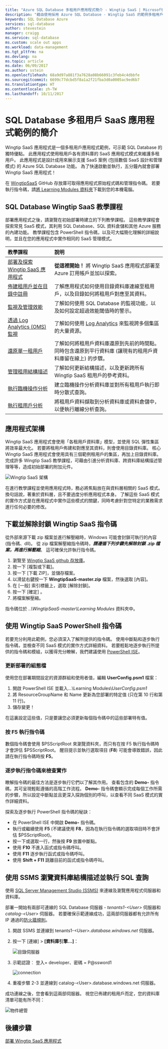 ```yaml
---
title: "Azure SQL Database 多租用戶應用程式簡介 - Wingtip SaaS | Microsoft Docs"
description: "藉由使用採用 Azure SQL Database - Wingtip SaaS 的範例多租用戶應用程式來學習"
keywords: SQL Database Azure
services: sql-database
author: stevestein
manager: craigg
ms.service: sql-database
ms.custom: scale out apps
ms.workload: data-management
ms.tgt_pltfrm: na
ms.devlang: na
ms.topic: article
ms.date: 06/09/2017
ms.author: sstein
ms.openlocfilehash: 68a9d97a881f3a7628a08b66091c3feb4c4dbbfe
ms.sourcegitcommit: 6699c77dcbd5f8a1a2f21fba3d0a0005ac9ed6b7
ms.translationtype: HT
ms.contentlocale: zh-TW
ms.lasthandoff: 10/11/2017
---
```

# <a name="introduction-to-a-sql-database-multi-tenant-saas-app-example"></a>SQL Database 多租用戶 SaaS 應用程式範例的簡介

Wingtip SaaS 應用程式是一個多租用戶應用程式範例，可示範 SQL Database 的獨特優點。 此應用程式使用租用戶各有資料庫的 SaaS 應用程式模式來維護多租用戶。 此應用程式是設計成用來展示支援 SaaS 案例 (包括數個 SaaS 設計和管理模式) 的 Azure SQL Database 功能。 為了快速啟動並執行，五分鐘內就會部署 Wingtip SaaS 應用程式！

在 [WingtipSaaS](https://github.com/Microsoft/WingtipSaaS) GitHub 存放庫可取得應用程式原始程式碼和管理指令碼。 若要執行指令碼，請[將 Learning Modules 資料夾](#download-and-unblock-the-wingtip-saas-scripts)下載到您的本機電腦。

## <a name="sql-database-wingtip-saas-tutorials"></a>SQL Database Wingtip SaaS 教學課程

部署應用程式之後，請瀏覽在初始部署時建立的下列教學課程。 這些教學課程會探索常見 SaaS 模式，其利用 SQL Database、SQL 資料倉儲和其他 Azure 服務的內建功能。 教學課程包含 PowerShell 指令碼，以及可大幅簡化理解的詳細說明，並且在您的應用程式中實作相同的 SaaS 管理模式。


| 教學課程 | 說明 |
|:--|:--|
|[部署及探索 Wingtip SaaS 應用程式](sql-database-saas-tutorial.md)| **從這裡開始！** 將 Wingtip SaaS 應用程式部署至 Azure 訂用帳戶並加以探索。 |
|[佈建租用戶並在目錄中註冊](sql-database-saas-tutorial-provision-and-catalog.md)| 了解應用程式如何使用目錄資料庫連線至租用戶，以及目錄如何將租用戶對應至其資料。 |
|[監視及管理效能](sql-database-saas-tutorial-performance-monitoring.md)| 了解如何使用 SQL Database 的監視功能，以及如何設定超過效能閾值時的警示。 |
|[透過 Log Analytics (OMS) 監視](sql-database-saas-tutorial-log-analytics.md) | 了解如何使用 [Log Analytics](../log-analytics/log-analytics-overview.md) 來監視跨多個集區的大量資源。 |
|[還原單一租用戶](sql-database-saas-tutorial-restore-single-tenant.md)| 了解如何將租用戶資料庫還原到先前的時間點。 同時包含還原到平行資料庫 (讓現有的租用戶資料庫留在線上) 的步驟。 |
|[管理租用結構描述](sql-database-saas-tutorial-schema-management.md)| 了解如何更新結構描述，以及更新跨所有 Wingtip SaaS 租用戶的參考資料。 |
|[執行臨機操作分析](sql-database-saas-tutorial-adhoc-analytics.md) | 建立臨機操作分析資料庫並對所有租用戶執行即時分散式查詢。  |
|[執行租用戶分析](sql-database-saas-tutorial-tenant-analytics.md) | 將租用戶資料擷取到分析資料庫或資料倉儲中，以便執行離線分析查詢。 |



## <a name="application-architecture"></a>應用程式架構

Wingtip SaaS 應用程式會使用「各租用戶資料庫」模型，並使用 SQL 彈性集區將效率最大化。 若要將租用戶佈建和對應至其資料，則會使用目錄資料庫。 核心 Wingtip SaaS 應用程式會使用具有三個範例租用戶的集區，再加上目錄資料庫。 完成許多 Wingtip SaaS 教學課程，可藉由引進分析資料庫、跨資料庫結構描述管理等等，造成初始部署的附加元件。


![Wingtip SaaS 架構](media/sql-database-wtp-overview/app-architecture.png)


在進行教學課程並使用應用程式時，務必將焦點放在與資料層相關的 SaaS 模式。 換句話說，著重於資料層，且不要過度分析應用程式本身。 了解這些 SaaS 模式的實作方式是在應用程式中實作這些模式的關鍵，同時考慮針對您特定的業務需求進行任何必要的修改。

## <a name="download-and-unblock-the-wingtip-saas-scripts"></a>下載並解除封鎖 Wingtip SaaS 指令碼

從外部來源下載 zip 檔案並進行解壓縮時，Windows 可能會封鎖可執行的內容 (指令碼、dll)。 從 zip 檔案解壓縮指令碼時，***請遵循下列步驟先解除封鎖 .zip 檔案，再進行解壓縮***。 這可確保允許執行指令碼。

1. 瀏覽至 [Wingtip SaaS github 存放庫](https://github.com/Microsoft/WingtipSaaS)。
1. 按一下 [複製或下載]。
1. 按一下 [下載 ZIP]，並儲存檔案。
1. 以滑鼠右鍵按一下 **WingtipSaaS-master.zip** 檔案，然後選取 [內容]。
1. 在 [一般] 索引標籤上，選取 [解除封鎖]。
1. 按一下 [確定] 。
1. 將檔案解壓縮。

指令碼位於 *..\\WingtipSaaS-master\\Learning Modules* 資料夾中。


## <a name="working-with-the-wingtip-saas-powershell-scripts"></a>使用 Wingtip SaaS PowerShell 指令碼

若要充分利用此範例，您必須深入了解所提供的指令碼。 使用中斷點和逐步執行指令碼，並檢查不同 SaaS 模式的實作方式詳細資料。 若要輕鬆地逐步執行所提供的指令碼和模組，以獲得充分瞭解，我們建議使用 [PowerShell ISE](https://msdn.microsoft.com/powershell/scripting/core-powershell/ise/introducing-the-windows-powershell-ise)。

### <a name="update-the-configuration-file-for-your-deployment"></a>更新部署的組態檔

使用您在部署期間設定的資源群組和使用者值，編輯 **UserConfig.psm1** 檔案：

1. 開啟 PowerShell ISE 並載入...\\Learning Modules\\*UserConfig.psm1* 
1. 將 ResourceGroupName 和 Name 更新為您部署的特定值 (只在第 10 行和第 11 行)。
1. 儲存變更！

在這裏設定這些值，只是要讓您必須更新每個指令碼中的這些部署特有值。

### <a name="execute-scripts-by-pressing-f5"></a>按 F5 執行指令碼

數個指令碼會使用 $PSScriptRoot 來瀏覽資料夾，而只有在按 F5 執行指令碼時才會評估 $PSScriptRoot。  醒目提示並執行選取項目 (**F8**) 可能會導致錯誤，因此請在執行指令碼時按 **F5**。

### <a name="step-through-the-scripts-to-examine-the-implementation"></a>逐步執行指令碼來檢查實作

瞭解指令碼的最佳方法是逐步執行它們以了解其作用。 查看包含的 **Demo-** 指令碼，其可呈現輕鬆遵循的高階工作流程。 **Demo-** 指令碼會顯示完成每個工作所需的步驟，所以設定中斷點並且更深入探詢個別的呼叫，以查看不同 SaaS 模式的實作詳細資料。

探索及逐步執行 PowerShell 指令碼的秘訣：

* 在 PowerShell ISE 中開啟 **Demo-** 指令碼。
* 執行或繼續使用 **F5** (不建議使用 **F8**，因為在執行指令碼的選取項目時不會評估 $PSScriptRoot)。
* 按一下或選取一行，然後按 **F9** 放置中斷點。
* 使用 **F10** 不進入函式或指令碼呼叫。
* 使用 **F11** 逐步執行函式或指令碼呼叫。
* 使用 **Shift + F11** 跳離目前的函式或指令碼呼叫。


## <a name="explore-database-schema-and-execute-sql-queries-using-ssms"></a>使用 SSMS 瀏覽資料庫結構描述並執行 SQL 查詢

使用 [SQL Server Management Studio (SSMS)](https://docs.microsoft.com/sql/ssms/download-sql-server-management-studio-ssms) 來連線及瀏覽應用程式伺服器和資料庫。

部署一開始有兩部可連線的 SQL Database 伺服器 - *tenants1-&lt;User&gt;* 伺服器和 *catalog-&lt;User&gt;* 伺服器。 若要確保示範連線成功，這兩部伺服器都有允許所有 IP 通過的[防火牆規則](sql-database-firewall-configure.md)。


1. 開啟 SSMS 並連線到 tenants1-*&lt;User&gt;.database.windows.net* 伺服器。
1. 按一下 [連線] > **[資料庫引擎...]**：

   ![目錄伺服器](media/sql-database-wtp-overview/connect.png)

1. 示範認證︰ 登入= developer、密碼 = P@ssword1

   ![connection](media\sql-database-wtp-overview\tenants1-connect.png)

1. 重複步驟 2-3 並連線到 catalog-&lt;User&gt;.database.windows.net 伺服器。

成功連線之後，您會看到這兩部伺服器。 視您已佈建的租用戶而定，您的資料庫清單可能有所不同：

![物件總管](media/sql-database-wtp-overview/object-explorer.png)



## <a name="next-steps"></a>後續步驟

[部署 Wingtip SaaS 應用程式](sql-database-saas-tutorial.md)